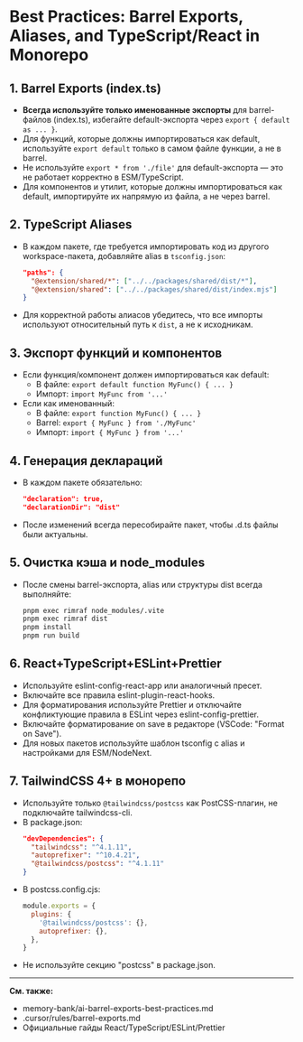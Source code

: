 # Best Practices: Barrel Exports, Aliases, and TypeScript/React in Monorepo

## 1. Barrel Exports (index.ts)
- **Всегда используйте только именованные экспорты** для barrel-файлов (index.ts), избегайте default-экспорта через `export { default as ... }`.
- Для функций, которые должны импортироваться как default, используйте `export default` только в самом файле функции, а не в barrel.
- Не используйте `export * from './file'` для default-экспорта — это не работает корректно в ESM/TypeScript.
- Для компонентов и утилит, которые должны импортироваться как default, импортируйте их напрямую из файла, а не через barrel.

## 2. TypeScript Aliases
- В каждом пакете, где требуется импортировать код из другого workspace-пакета, добавляйте alias в `tsconfig.json`:
  ```json
  "paths": {
    "@extension/shared/*": ["../../packages/shared/dist/*"],
    "@extension/shared": ["../../packages/shared/dist/index.mjs"]
  }
  ```
- Для корректной работы алиасов убедитесь, что все импорты используют относительный путь к `dist`, а не к исходникам.

## 3. Экспорт функций и компонентов
- Если функция/компонент должен импортироваться как default:
  - В файле: `export default function MyFunc() { ... }`
  - Импорт: `import MyFunc from '...'`
- Если как именованный:
  - В файле: `export function MyFunc() { ... }`
  - Barrel: `export { MyFunc } from './MyFunc'`
  - Импорт: `import { MyFunc } from '...'`

## 4. Генерация деклараций
- В каждом пакете обязательно:
  ```json
  "declaration": true,
  "declarationDir": "dist"
  ```
- После изменений всегда пересобирайте пакет, чтобы .d.ts файлы были актуальны.

## 5. Очистка кэша и node_modules
- После смены barrel-экспорта, alias или структуры dist всегда выполняйте:
  ```sh
  pnpm exec rimraf node_modules/.vite
  pnpm exec rimraf dist
  pnpm install
  pnpm run build
  ```

## 6. React+TypeScript+ESLint+Prettier
- Используйте eslint-config-react-app или аналогичный пресет.
- Включайте все правила eslint-plugin-react-hooks.
- Для форматирования используйте Prettier и отключайте конфликтующие правила в ESLint через eslint-config-prettier.
- Включайте форматирование on save в редакторе (VSCode: "Format on Save").
- Для новых пакетов используйте шаблон tsconfig с alias и настройками для ESM/NodeNext.

## 7. TailwindCSS 4+ в монорепо
- Используйте только `@tailwindcss/postcss` как PostCSS-плагин, не подключайте tailwindcss-cli.
- В package.json:
  ```json
  "devDependencies": {
    "tailwindcss": "^4.1.11",
    "autoprefixer": "^10.4.21",
    "@tailwindcss/postcss": "^4.1.11"
  }
  ```
- В postcss.config.cjs:
  ```js
  module.exports = {
    plugins: {
      '@tailwindcss/postcss': {},
      autoprefixer: {},
    },
  }
  ```
- Не используйте секцию "postcss" в package.json.

---

**См. также:**
- memory-bank/ai-barrel-exports-best-practices.md
- .cursor/rules/barrel-exports.md
- Официальные гайды React/TypeScript/ESLint/Prettier 